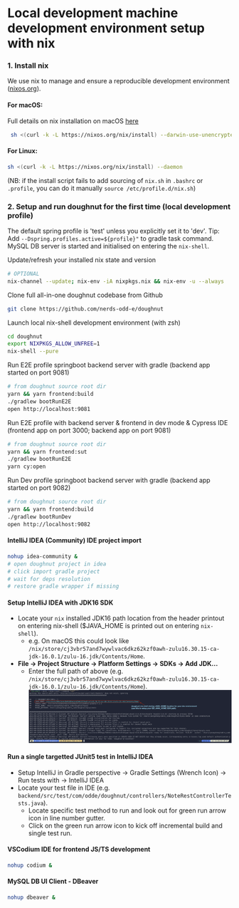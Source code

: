 # Local development machine development environment setup with nix

### 1. Install nix

We use nix to manage and ensure a reproducible development environment ([nixos.org](https://nixos.org)).

#### For macOS:

Full details on nix installation on macOS [here](https://nixos.org/manual/nix/stable/#sect-macos-installation)

```bash
 sh <(curl -k -L https://nixos.org/nix/install) --darwin-use-unencrypted-nix-store-volume
```

#### For Linux:

```bash
sh <(curl -k -L https://nixos.org/nix/install) --daemon
```

(NB: if the install script fails to add sourcing of `nix.sh` in `.bashrc` or `.profile`, you can do it manually `source /etc/profile.d/nix.sh`)

### 2. Setup and run doughnut for the first time (local development profile)

The default spring profile is 'test' unless you explicitly set it to 'dev'. Tip: Add `--Dspring.profiles.active=${profile}"` to gradle task command.
MySQL DB server is started and initialised on entering the `nix-shell`.

Update/refresh your installed nix state and version

```bash
# OPTIONAL
nix-channel --update; nix-env -iA nixpkgs.nix && nix-env -u --always
```

Clone full all-in-one doughnut codebase from Github

```bash
git clone https://github.com/nerds-odd-e/doughnut
```

Launch local nix-shell development environment (with zsh)

```bash
cd doughnut
export NIXPKGS_ALLOW_UNFREE=1
nix-shell --pure
```

Run E2E profile springboot backend server with gradle (backend app started on port 9081)

```bash
# from doughnut source root dir
yarn && yarn frontend:build
./gradlew bootRunE2E
open http://localhost:9081
```

Run E2E profile with backend server & frontend in dev mode & Cypress IDE (frontend app on port 3000; backend app on port 9081)

```bash
# from doughnut source root dir
yarn && yarn frontend:sut
./gradlew bootRunE2E
yarn cy:open
```

Run Dev profile springboot backend server with gradle (backend app started on port 9082)

```bash
# from doughnut source root dir
yarn && yarn frontend:build
./gradlew bootRunDev
open http://localhost:9082
```

#### IntelliJ IDEA (Community) IDE project import

```bash
nohup idea-community &
# open doughnut project in idea
# click import gradle project
# wait for deps resolution
# restore gradle wrapper if missing
```

#### Setup IntelliJ IDEA with JDK16 SDK

- Locate your `nix` installed JDK16 path location from the header printout on entering nix-shell ($JAVA_HOME is printed out on entering `nix-shell`).
  - e.g. On macOS this could look like `/nix/store/cj3vbr57and7wywlvac6dkz62kzf0awh-zulu16.30.15-ca-jdk-16.0.1/zulu-16.jdk/Contents/Home`.
- **File -> Project Structure -> Platform Settings -> SDKs -> Add JDK...**
  - Enter the full path of above (e.g. `/nix/store/cj3vbr57and7wywlvac6dkz62kzf0awh-zulu16.30.15-ca-jdk-16.0.1/zulu-16.jdk/Contents/Home`).
    ![Sample nix-shell JAVA_HOME](./images/01_doughnut_nix-shell_JAVA_HOME.png "Sample nix-shell JAVA_HOME")

#### Run a single targetted JUnit5 test in IntelliJ IDEA

- Setup IntelliJ in Gradle perspective -> Gradle Settings (Wrench Icon) -> Run tests with -> IntelliJ IDEA
- Locate your test file in IDE (e.g. `backend/src/test/com/odde/doughnut/controllers/NoteRestControllerTests.java`).
  - Locate specific test method to run and look out for green run arrow icon in line number gutter.
  - Click on the green run arrow icon to kick off incremental build and single test run.

#### VSCodium IDE for frontend JS/TS development

```bash
nohup codium &
```

#### MySQL DB UI Client - DBeaver

```bash
nohup dbeaver &
```

